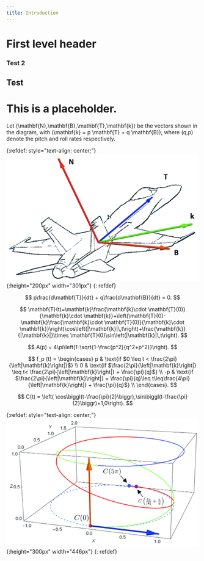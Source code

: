 ```yaml
---
title: Introduction
---
```



<script type="text/javascript" async
  src="https://cdnjs.cloudflare.com/ajax/libs/mathjax/2.7.5/MathJax.js?config=TeX-MML-AM_CHTML">
</script>

<style>
  img[src*="diagramcont.jpg"] {
	   border: 1px solid black;
	}
  img[src*="diagramvectors.jpg"] {
	   border: 1px solid black;
	}
</style>

First level header
==================



### Test 2

## Test

# This is a placeholder.

Let \(\mathbf{N},\mathbf{B},\mathbf{T},\mathbf{k}\) be the vectors shown in the diagram, with \(\mathbf{k} = p \mathbf{T} + q \mathbf{B}\), where \(q,p\) denote the pitch and roll rates respectively.

{:refdef: style="text-align: center;"}
![](diagramvectors.jpg){:height="200px" width="301px"}
{: refdef}

$$
p\frac{d\mathbf{T}}{dt}  + q\frac{d\mathbf{B}}{dt} = 0.
$$

$$
\mathbf{T}(t)=\mathbf{k}\frac{\mathbf{k}\cdot \mathbf{T}(0)}{\mathbf{k}\cdot \mathbf{k}}+\left(\mathbf{T}(0)-\mathbf{k}\frac{\mathbf{k}\cdot \mathbf{T}(0)}{\mathbf{k}\cdot \mathbf{k}}\right)\cos\left(|\mathbf{k}|\,t\right)+\frac{\mathbf{k}}{|\mathbf{k}|}\times \mathbf{T}(0)\sin\left(|\mathbf{k}|\,t\right).
$$

$$
A(p) = 4\pi\left(1-\sqrt{1-\frac{p^2}{q^2+p^2}}\right).
$$

$$
  f_p (t) =
  \begin{cases}
                                   p & \text{if $0 \leq t < \frac{2\pi}{\left|\mathbf{k}\right|}$} \\
                                   0 & \text{if $\frac{2\pi}{\left|\mathbf{k}\right|} \leq  t< \frac{2\pi}{\left|\mathbf{k}\right|} +  \frac{\pi}{q}$} \\
                                    -p & \text{if $\frac{2\pi}{\left|\mathbf{k}\right|}  +  \frac{\pi}{q}\leq  t\leq\frac{4\pi}{\left|\mathbf{k}\right|} +  \frac{\pi}{q}$} \\
  \end{cases}.
$$

$$
C(t) = \left( \cos\biggl(t-\frac{\pi}{2}\biggr),\sin\biggl(t-\frac{\pi}{2}\biggr)+1,0\right).
$$

{:refdef: style="text-align: center;"}
![](diagramcont.jpg){:height="300px" width="446px"}
{: refdef}
